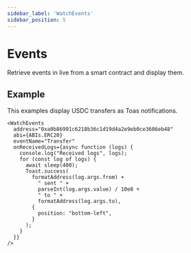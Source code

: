 ```yaml
---
sidebar_label: 'WatchEvents'
sidebar_position: 5
---
```


# Events

Retrieve events in live from a smart contract and display them.

## Example

This examples display USDC transfers as Toas notifications.

```
<WatchEvents
  address="0xa0b86991c6218b36c1d19d4a2e9eb0ce3606eb48"
  abi={ABIs.ERC20}
  eventName="Transfer"
  onReceivedLogs={async function (logs) {
    console.log("Received logs", logs);
    for (const log of logs) {
      await sleep(400);
      Toast.success(
        formatAddress(log.args.from) +
          " sent " +
          parseInt(log.args.value) / 10e8 +
          " to " +
          formatAddress(log.args.to),
        {
          position: "bottom-left",
        }
      );
    }
  }}
/>

```

